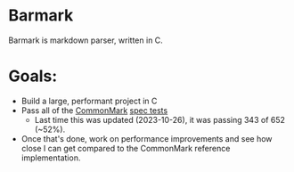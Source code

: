 # Barmark

Barmark is markdown parser, written in C.

# Goals:
- Build a large, performant project in C
- Pass all of the [CommonMark](https://commonmark.org/) [spec tests](https://spec.commonmark.org/0.30/)
  - Last time this was updated (2023-10-26), it was passing 343 of 652 (~52%).
- Once that's done, work on performance improvements and see how close I can get compared to the CommonMark reference implementation.